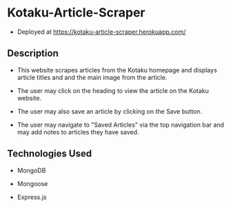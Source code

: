 # Kotaku-Article-Scraper

* Deployed at https://kotaku-article-scraper.herokuapp.com/

## Description

* This website scrapes articles from the Kotaku homepage and displays article titles and and the main image from the article. 

* The user may click on the heading to view the article on the Kotaku website.

* The user may also save an article by clicking on the Save button.

* The user may navigate to "Saved Articles" via the top navigation bar and may add notes to articles they have saved.

## Technologies Used

* MongoDB

* Mongoose

* Express.js